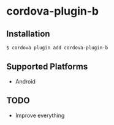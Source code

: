 # cordova-plugin-b

## Installation

```bash
$ cordova plugin add cordova-plugin-b
```

## Supported Platforms

* Android

## TODO

- Improve everything

